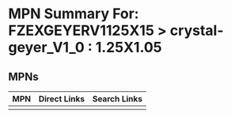 



# MPN Summary For: FZEXGEYERV1125X15 > crystal-geyer_V1_0 : 1.25X1.05

## MPNs
  

|MPN|Direct Links|Search Links|
| :--- | :--- | :--- |
||||
